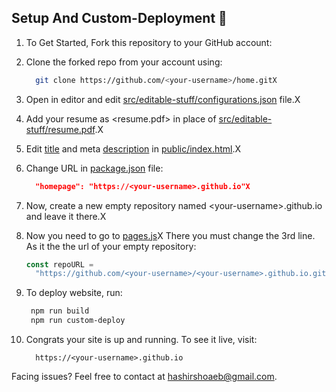 ## Setup And Custom-Deployment 🔧

1. To Get Started, Fork this repository to your GitHub account:
2. Clone the forked repo from your account using:

   ```bash
     git clone https://github.com/<your-username>/home.gitX
   ```

3. Open in editor and edit [src/editable-stuff/configurations.json](./src/editable-stuff/configurations.json) file.X
4. Add your resume as <resume.pdf> in place of [src/editable-stuff/resume.pdf](./src/editable-stuff/).X
5. Edit [title](./public/index.html#L34) and meta [description](./public/index.html#L13) in [public/index.html](./public/index.html).X
6. Change URL in [package.json](./package.json) file:

   ```json
     "homepage": "https://<your-username>.github.io"X
   ```

7. Now, create a new empty repository named \<your-username>.github.io and leave it there.X
8. Now you need to go to [pages.js](../pages.js#L3)X
   There you must change the 3rd line. As it the the url of your empty repository:

   ```js
   const repoURL =
     "https://github.com/<your-username>/<your-username>.github.io.git"; #X#
   ```

9. To deploy website, run:

   ```bash
    npm run build
    npm run custom-deploy
   ```

10. Congrats your site is up and running. To see it live, visit:

    ```https
      https://<your-username>.github.io
    ```

Facing issues? Feel free to contact at hashirshoaeb@gmail.com.
